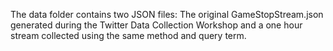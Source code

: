 The data folder contains two JSON files: The original GameStopStream.json generated during the Twitter Data Collection Workshop and a one hour stream collected using the same method and query term.
